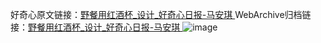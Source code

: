 好奇心原文链接：[野餐用红酒杯_设计_好奇心日报-马安琪 ](https://www.qdaily.com/articles/9947.html)
WebArchive归档链接：[野餐用红酒杯_设计_好奇心日报-马安琪 ](http://web.archive.org/web/20190623155308/https://www.qdaily.com/articles/9947.html)
![image](http://ww3.sinaimg.cn/large/007d5XDply1g3vhc4ro83j30u03roahm)